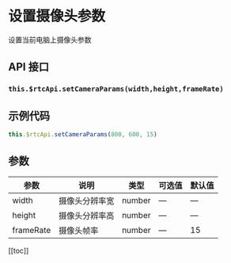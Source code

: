 # 设置摄像头参数

设置当前电脑上摄像头参数

## API 接口

### `this.$rtcApi.setCameraParams(width,height,frameRate)`

## 示例代码

```js
this.$rtcApi.setCameraParams(800, 600, 15)
```

## 参数

| 参数      | 说明           | 类型   | 可选值 | 默认值 |
| --------- | -------------- | ------ | ------ | ------ |
| width     | 摄像头分辨率宽 | number | —      | —      |
| height    | 摄像头分辨率高 | number | —      | —      |
| frameRate | 摄像头帧率     | number | —      | 15     |

[[toc]]
